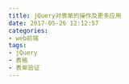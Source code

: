 ```yaml
---
title: jQuery对表单的操作及更多应用
date: 2017-05-26 12:12:57
categories:
- web前端
tags:
- jQuery
- 表格
- 表单验证
---
```

